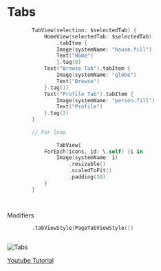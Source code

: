 
# Tabs


```swift
        TabView(selection: $selectedTab) {
            HomeView(selectedTab: $selectedTab)
                .tabItem {
                Image(systemName: "house.fill")
                Text("Home")
                }.tag(0)
            Text("Browse Tab").tabItem {
                Image(systemName: "globe")
                Text("Browse")
            }.tag(1)
            Text("Profile Tab").tabItem {
                Image(systemName: "person.fill")
                Text("Profile")
            }.tag(2)
        }
        
        // For loop
        
                TabView{
            ForEach(icons, id: \.self) {i in
                Image(systemName: i)
                    .resizable()
                    .scaledToFit()
                    .padding(30)
            }
        }
        
        


```



Modifiers
```swift
        .tabViewStyle(PageTabViewStyle())



```

![Tabs](https://github.com/nick-pompea/Recipes-V5/assets/123673749/8cf28d51-3229-4162-9768-b53e9373d36b)


[Youtube Tutorial](https://www.youtube.com/watch?v=5E_D9D8Z5nQ&t=0s)
